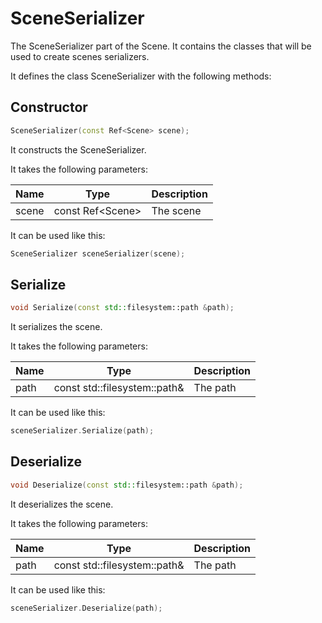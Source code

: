 # SceneSerializer

The SceneSerializer part of the Scene. It contains the classes that will be used to create scenes serializers.

It defines the class SceneSerializer with the following methods:

## Constructor

```c++
SceneSerializer(const Ref<Scene> scene);
```

It constructs the SceneSerializer.

It takes the following parameters:

| Name  | Type               | Description |
|-------|--------------------|-------------|
| scene | const Ref\<Scene\> | The scene   |

It can be used like this:

```c++
SceneSerializer sceneSerializer(scene);
```

## Serialize

```c++
void Serialize(const std::filesystem::path &path);
```

It serializes the scene.

It takes the following parameters:

| Name | Type | Description |
|------|------|-------------|
| path | const std::filesystem::path& | The path    |

It can be used like this:

```c++
sceneSerializer.Serialize(path);
```

## Deserialize

```c++
void Deserialize(const std::filesystem::path &path);
```

It deserializes the scene.

It takes the following parameters:

| Name | Type | Description |
|------|------|-------------|
| path | const std::filesystem::path& | The path    |

It can be used like this:

```c++
sceneSerializer.Deserialize(path);
```




